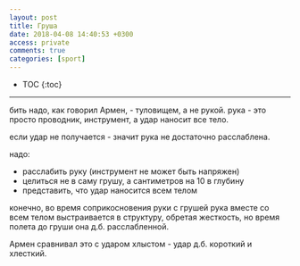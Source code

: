 ```yaml
---
layout: post
title: Груша
date: 2018-04-08 14:40:53 +0300
access: private
comments: true
categories: [sport]
---
```


<!-- more -->

* TOC
{:toc}
<hr>

бить надо, как говорил Армен, - туловищем, а не рукой.
рука - это просто проводник, инструмент, а удар наносит все тело.

если удар не получается - значит рука не достаточно расслаблена.

надо:

- расслабить руку (инструмент не может быть напряжен)
- целиться не в саму грушу, а сантиметров на 10 в глубину
- представить, что удар наносится всем телом

конечно, во время соприкосновения руки с грушей рука вместе со всем телом
выстраивается в структуру, обретая жесткость, но время полета до груши она д.б.
расслабленной.

Армен сравнивал это с ударом хлыстом - удар д.б. короткий и хлесткий.
